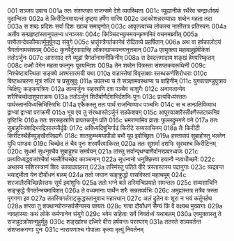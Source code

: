 001  सञ्जय उवाच
001a ततः संशप्तका राजन्समे देशे व्यवस्थिताः
001c व्यूह्यानीकं रथैरेव चन्द्रार्धाख्यं मुदान्विताः
002a ते किरीटिनमायान्तं दृष्ट्वा हर्षेण मारिष
002c उदक्रोशन्नरव्याघ्राः शब्देन महता तदा
003a स शब्दः प्रदिशः सर्वा दिशः खञ्च समावृणोत्
003c आवृतत्वाच्च लोकस्य नासीत्तत्र प्रतिस्वनः
004a अतीव सम्प्रहृष्टांस्तानुपलभ्य धनञ्जयः
004c किञ्चिदभ्युत्स्मयन्कृष्णमिदं वचनमब्रवीत्
005a पश्यैतान्देवकीमातर्मुमूर्षूनद्य संयुगे
005c भ्रातॄंस्त्रैगर्तकानेवं रोदितव्ये प्रहर्षितान्
006a अथ वा हर्षकालोऽयं त्रैगर्तानामसंशयम्
006c कुनरैर्दुरवापान्हि लोकान्प्राप्स्यन्त्यनुत्तमान्
007a एवमुक्त्वा महाबाहुर्हृषीकेशं ततोऽर्जुनः
007c आससाद रणे व्यूढां त्रैगर्तानामनीकिनीम्
008a स देवदत्तमादाय शङ्खं हेमपरिष्कृतम्
008c दध्मौ वेगेन महता फल्गुनः पूरयन्दिशः
009a तेन शब्देन वित्रस्ता संशप्तकवरूथिनी
009c निश्चेष्टावस्थिता सङ्क्ये अश्मसारमयी यथा
010a वाहास्तेषां विवृत्ताक्षाः स्तब्धकर्णशिरोधराः
010c विष्टब्धचरणा मूत्रं रुधिरं च प्रसुस्रुवुः
011a उपलभ्य च ते सञ्ज्ञामवस्थाप्य च वाहिनीम्
011c युगपत्पाण्डुपुत्राय चिक्षिपुः कङ्कपत्रिणः
012a तान्यर्जुनः सहस्राणि दश पञ्चैव चाशुगैः
012c अनागतान्येव शरैश्चिच्छेदाशुपराक्रमः
013a ततोऽर्जुनं शितैर्बाणैर्दशभिर्दशभिः पुनः
013c प्रत्यविध्यंस्ततः पार्थस्तानविध्यत्त्रिभिस्त्रिभिः
014a एकैकस्तु ततः पार्थं राजन्विव्याध पञ्चभिः
014c स च तान्प्रतिविव्याध द्वाभ्यां द्वाभ्यां पराक्रमी
015a भूय एव तु संरब्धास्तेऽर्जुनं सहकेशवम्
015c आपूरयञ्शरैस्तीक्ष्णैस्तटाकमिव वृष्टिभिः
016a ततः शरसहस्राणि प्रापतन्नर्जुनं प्रति
016c भ्रमराणामिव व्राताः फुल्लद्रुमगणे वने
017a ततः सुबाहुस्त्रिंशद्भिरद्रिसारमयैर्दृढैः
017c अविध्यदिषुभिर्गाढं किरीटे सव्यसाचिनम्
018a तैः किरीटी किरीटस्थैर्हेमपुङ्खैरजिह्मगैः
018c शातकुम्भमयापीडो बभौ यूप इवोच्छ्रितः
019a हस्तावापं सुबाहोस्तु भल्लेन युधि पाण्डवः
019c चिच्छेद तं चैव पुनः शरवर्षैरवाकिरत्
020a ततः सुशर्मा दशभिः सुरथश्च किरीटिनम्
020c सुधर्मा सुधनुश्चैव सुबाहुश्च समर्पयन्
021a तांस्तु सर्वान्पृथग्बाणैर्वानरप्रवरध्वजः
021c प्रत्यविध्यद्ध्वजांश्चैषां भल्लैश्चिच्छेद काञ्चनान्
022a सुधन्वनो धनुश्छित्त्वा हयान्वै न्यवधीच्छरैः
022c अथास्य सशिरस्त्राणं शिरः कायादपाहरत्
023a तस्मिंस्तु पतिते वीरे त्रस्तास्तस्य पदानुगाः
023c व्यद्रवन्त भयाद्भीता येन दौर्योधनं बलम्
024a ततो जघान सङ्क्रुद्धो वासविस्तां महाचमूम्
024c शरजालैरविच्छिन्नैस्तमः सूर्य इवांशुभिः
025a ततो भग्ने बले तस्मिन्विप्रयाते समन्ततः
025c सव्यसाचिनि सङ्क्रुद्धे त्रैगर्तान्भयमाविशत्
026a ते वध्यमानाः पार्थेन शरैः सन्नतपर्वभिः
026c अमुह्यंस्तत्र तत्रैव त्रस्ता मृगगणा इव
027a ततस्त्रिगर्तराट्क्रुद्धस्तानुवाच महारथान्
027c अलं द्रुतेन वः शूरा न भयं कर्तुमर्हथ
028a शप्त्वा तु शपथान्घोरान्सर्वसैन्यस्य पश्यतः
028c गत्वा दौर्योधनं सैन्यं किं वै वक्ष्यथ मुख्यगाः
029a नावहास्याः कथं लोके कर्मणानेन संयुगे
029c भवेम सहिताः सर्वे निवर्तध्वं यथाबलम्
030a एवमुक्तास्तु ते राजन्नुदक्रोशन्मुहुर्मुहुः
030c शङ्खांश्च दध्मिरे वीरा हर्षयन्तः परस्परम्
031a ततस्ते सन्न्यवर्तन्त संशप्तकगणाः पुनः
031c नारायणाश्च गोपालाः कृत्वा मृत्युं निवर्तनम्

